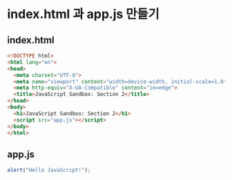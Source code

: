 # index.html 과 app.js 만들기 

## index.html
```html
<!DOCTYPE html>
<html lang="en">
<head>
  <meta charset="UTF-8">
  <meta name="viewport" content="width=device-width, initial-scale=1.0">
  <meta http-equiv="X-UA-Compatible" content="ie=edge">
  <title>JavaScript Sandbox: Section 2</title>
</head>
<body>
  <h1>JavaScript Sandbox: Section 2</h1>
  <script src="app.js"></script>
</body>
</html>
```

## app.js
```js
alert("Hello JavaScript!");
```

